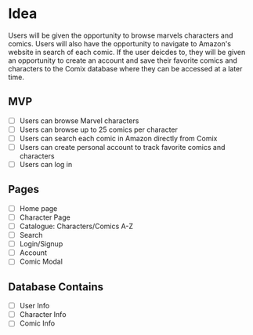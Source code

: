 # Idea

Users will be given the opportunity to browse marvels characters and comics. Users will also have the opportunity to navigate to Amazon's website in search of each comic. If the user deicdes to, they will be given an opportunity to create an account and save their favorite comics and characters to the Comix database where they can be accessed at a later time.

## MVP

- [ ] Users can browse Marvel characters
- [ ] Users can browse up to 25 comics per character
- [ ] Users can search each comic in Amazon directly from Comix
- [ ] Users can create personal account to track favorite comics and characters
- [ ] Users can log in

## Pages

- [ ] Home page
- [ ] Character Page
- [ ] Catalogue: Characters/Comics A-Z
- [ ] Search
- [ ] Login/Signup
- [ ] Account
- [ ] Comic Modal

## Database Contains

- [ ] User Info
- [ ] Character Info
- [ ] Comic Info
